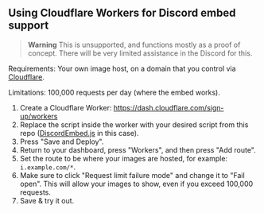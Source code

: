 ## Using Cloudflare Workers for Discord embed support

> **Warning**
> This is unsupported, and functions mostly as a proof of concept.  There will be very limited assistance in the Discord for this.

Requirements: Your own image host, on a domain that you control via [Cloudflare](https://www.cloudflare.com).

Limitations: 100,000 requests per day (where the embed works).

1. Create a Cloudflare Worker: https://dash.cloudflare.com/sign-up/workers
2. Replace the script inside the worker with your desired script from this repo ([DiscordEmbed.js](DiscordEmbed.js) in this case).
3. Press "Save and Deploy".
4. Return to your dashboard, press "Workers", and then press "Add route".
5. Set the route to be where your images are hosted, for example: `i.example.com/*`.
6. Make sure to click "Request limit failure mode" and change it to "Fail open". This will allow your images to show, even if you exceed 100,000 requests.
7. Save & try it out.
